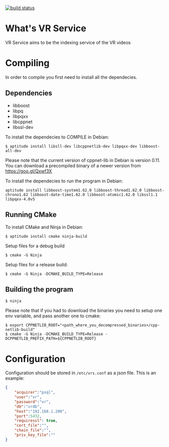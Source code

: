 [![build status](https://gitlab.com/VirtualDreams/VRService/badges/master/build.svg)](https://gitlab.com/VirtualDreams/VRService/commits/master)

# What's VR Service

VR Service aims to be the indexing service of the VR videos

# Compiling

In order to compile you first need to install all the dependecies.

## Dependencies

- libboost
- libpq
- libpqxx
- libcppnet
- libssl-dev

To install the dependecies to COMPILE in Debian:
```
$ aptitude install libsll-dev libcppnetlib-dev libpqxx-dev libboost-all-dev 
```

Please note that the current version of cppnet-lib in Debian is version 0.11.
You can download a precompiled binary of a newer version from https://goo.gl/Qxwf3X


To install the dependecies to run the program in Debian:
```
aptitude install libboost-system1.62.0 libboost-thread1.62.0 libboost-chrono1.62 libboost-date-time1.62.0 libboost-atomic1.62.0 libssl1.1 libpqxx-4.0v5
```

## Running CMake

To install CMake and Ninja in Debian:
```
$ aptitude install cmake ninja-build
```

Setup files for a debug build
```
$ cmake -G Ninja
```

Setup files for a release build:
```
$ cmake -G Ninja -DCMAKE_BUILD_TYPE=Release
```

## Building the program

```
$ ninja
```

Please note that if you had to download the binaries you need to setup one env variable, and pass another one to cmake:

```
$ export CPPNETLIB_ROOT="<path_where_you_decompressed_binaries>/cpp-netlib-build"
$ cmake -G Ninja -DCMAKE_BUILD_TYPE=Release -DCPPNETLIB_PREFIX_PATH=${CPPNETLIB_ROOT}
```

# Configuration

Configuration should be stored in `/etc/vrs.conf` as a json file.
This is an example:

```json
{
    "acquirer":"psql",
    "user":"vr",
    "password":"vr",
    "db":"vrdb",
    "host":"192.168.1.200",
    "port":5432,
    "requiressl": true,
    "cert_file":"",
    "chain_file":"",
    "priv_key_file":""
}
```
